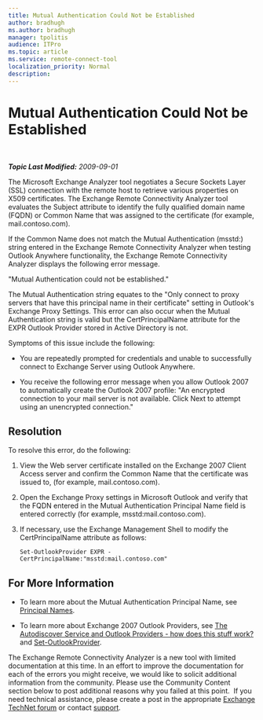 ```yaml
---
title: Mutual Authentication Could Not be Established
author: bradhugh
ms.author: bradhugh
manager: tpolitis
audience: ITPro 
ms.topic: article 
ms.service: remote-connect-tool
localization_priority: Normal
description: 
---
```


<div data-xmlns="http://www.w3.org/1999/xhtml">

<div class="topic" data-xmlns="http://www.w3.org/1999/xhtml" data-msxsl="urn:schemas-microsoft-com:xslt" data-cs="https://msdn.microsoft.com/">

<div data-asp="https://msdn2.microsoft.com/asp">

# Mutual Authentication Could Not be Established

</div>

<div id="mainSection">

<div id="mainBody">

<span> </span>

_**Topic Last Modified:** 2009-09-01_

The Microsoft Exchange Analyzer tool negotiates a Secure Sockets Layer (SSL) connection with the remote host to retrieve various properties on X509 certificates. The Exchange Remote Connectivity Analyzer tool evaluates the Subject attribute to identify the fully qualified domain name (FQDN) or Common Name that was assigned to the certificate (for example, mail.contoso.com).

If the Common Name does not match the Mutual Authentication (msstd:) string entered in the Exchange Remote Connectivity Analyzer when testing Outlook Anywhere functionality, the Exchange Remote Connectivity Analyzer displays the following error message.

"Mutual Authentication could not be established."

The Mutual Authentication string equates to the "Only connect to proxy servers that have this principal name in their certificate" setting in Outlook's Exchange Proxy Settings. This error can also occur when the Mutual Authentication string is valid but the CertPrincipalName attribute for the EXPR Outlook Provider stored in Active Directory is not.

Symptoms of this issue include the following:

  - You are repeatedly prompted for credentials and unable to successfully connect to Exchange Server using Outlook Anywhere.

  - You receive the following error message when you allow Outlook 2007 to automatically create the Outlook 2007 profile: "An encrypted connection to your mail server is not available. Click Next to attempt using an unencrypted connection."

<div>

## Resolution

To resolve this error, do the following:

1.  View the Web server certificate installed on the Exchange 2007 Client Access server and confirm the Common Name that the certificate was issued to, (for example, mail.contoso.com).

2.  Open the Exchange Proxy settings in Microsoft Outlook and verify that the FQDN entered in the Mutual Authentication Principal Name field is entered correctly (for example, msstd:mail.contoso.com).

3.  If necessary, use the Exchange Management Shell to modify the CertPrincipalName attribute as follows:
    
        Set-OutlookProvider EXPR -CertPrincipalName:"msstd:mail.contoso.com"

</div>

<div>

## For More Information

  - To learn more about the Mutual Authentication Principal Name, see [Principal Names](https://go.microsoft.com/fwlink/?linkid=93417).

  - To learn more about Exchange 2007 Outlook Providers, see [The Autodiscover Service and Outlook Providers - how does this stuff work?](https://go.microsoft.com/fwlink/?linkid=161811) and [Set-OutlookProvider](https://go.microsoft.com/fwlink/?linkid=161815).

The Exchange Remote Connectivity Analyzer is a new tool with limited documentation at this time. In an effort to improve the documentation for each of the errors you might receive, we would like to solicit additional information from the community. Please use the Community Content section below to post additional reasons why you failed at this point.  If you need technical assistance, please create a post in the appropriate [Exchange TechNet forum](https://go.microsoft.com/fwlink/?linkid=73420) or contact [support](https://go.microsoft.com/fwlink/?linkid=8158).

</div>

</div>

<span> </span>

</div>

</div>

</div>

